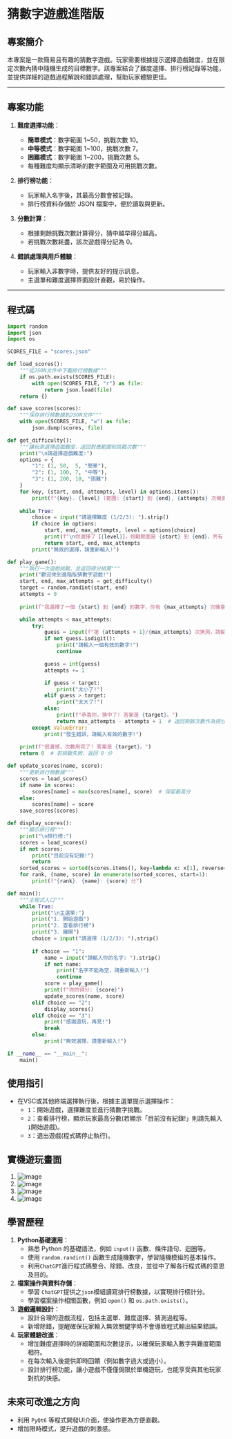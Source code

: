 # 猜數字遊戲進階版

## 專案簡介
本專案是一款簡易且有趣的猜數字遊戲。玩家需要根據提示選擇遊戲難度，並在限定次數內猜中隨機生成的目標數字。該專案結合了難度選擇、排行榜記錄等功能，並提供詳細的遊戲過程解說和錯誤處理，幫助玩家體驗更佳。

---

## 專案功能
1. **難度選擇功能**：
   - **簡單模式**：數字範圍 1~50，挑戰次數 10。
   - **中等模式**：數字範圍 1~100，挑戰次數 7。
   - **困難模式**：數字範圍 1~200，挑戰次數 5。
   - 每種難度均顯示清晰的數字範圍及可用挑戰次數。

2. **排行榜功能**：
   - 玩家輸入名字後，其最高分數會被記錄。
   - 排行榜資料存儲於 JSON 檔案中，便於讀取與更新。

3. **分數計算**：
   - 根據剩餘挑戰次數計算得分，猜中越早得分越高。
   - 若挑戰次數耗盡，該次遊戲得分記為 0。

4. **錯誤處理與用戶體驗**：
   - 玩家輸入非數字時，提供友好的提示訊息。
   - 主選單和難度選擇界面設計直觀，易於操作。

---

## 程式碼

```Python
import random
import json
import os

SCORES_FILE = "scores.json"

def load_scores():
    """從JSON文件中下載排行榜數據"""
    if os.path.exists(SCORES_FILE):
        with open(SCORES_FILE, "r") as file:
            return json.load(file)
    return {}

def save_scores(scores):
    """保存排行榜數據到JSON文件"""
    with open(SCORES_FILE, "w") as file:
        json.dump(scores, file)

def get_difficulty():
    """讓玩家選擇遊戲難度，返回對應範圍和挑戰次數"""
    print("\n請選擇遊戲難度:")
    options = {
        "1": (1, 50,  5, "簡單"),
        "2": (1, 100, 7, "中等"),
        "3": (1, 200, 10, "困難")
    }
    for key, (start, end, attempts, level) in options.items():
        print(f"{key}. {level} (範圍: {start} 到 {end}, {attempts} 次機會)")
    
    while True:
        choice = input("請選擇難度 (1/2/3): ").strip()
        if choice in options:
            start, end, max_attempts, level = options[choice]
            print(f"\n你選擇了【{level}】，挑戰範圍是 {start} 到 {end}，共有 {max_attempts} 次機會。\n")
            return start, end, max_attempts
        print("無效的選擇，請重新輸入!")

def play_game():
    """執行一次遊戲挑戰，並返回得分結算"""
    print("歡迎來到進階版猜數字遊戲!")
    start, end, max_attempts = get_difficulty()
    target = random.randint(start, end)
    attempts = 0
    
    print(f"我選擇了一個 {start} 到 {end} 的數字，你有 {max_attempts} 次機會來猜中它!")

    while attempts < max_attempts:
        try:
            guess = input(f"第 {attempts + 1}/{max_attempts} 次猜測，請輸入數字: ").strip()
            if not guess.isdigit():
                print("請輸入一個有效的數字!")
                continue

            guess = int(guess)
            attempts += 1

            if guess < target:
                print("太小了!")
            elif guess > target:
                print("太大了!")
            else:
                print(f"恭喜你，猜中了! 答案是 {target}。")
                return max_attempts - attempts + 1  # 返回剩餘次數作為得分
        except ValueError:
            print("發生錯誤，請輸入有效的數字!")
    
    print(f"很遺憾，次數用完了! 答案是 {target}。")
    return 0  # 若挑戰失敗，返回 0 分

def update_scores(name, score):
    """更新排行榜數據"""
    scores = load_scores()
    if name in scores:
        scores[name] = max(scores[name], score)  # 保留最高分
    else:
        scores[name] = score
    save_scores(scores)

def display_scores():
    """顯示排行榜"""
    print("\n排行榜:")
    scores = load_scores()
    if not scores:
        print("目前沒有記錄!")
        return
    sorted_scores = sorted(scores.items(), key=lambda x: x[1], reverse=True)
    for rank, (name, score) in enumerate(sorted_scores, start=1):
        print(f"{rank}. {name}: {score} 分")

def main():
    """主程式入口"""
    while True:
        print("\n主選單:")
        print("1. 開始遊戲")
        print("2. 查看排行榜")
        print("3. 離開")
        choice = input("請選擇 (1/2/3): ").strip()
        
        if choice == "1":
            name = input("請輸入你的名字: ").strip()
            if not name:
                print("名字不能為空，請重新輸入!")
                continue
            score = play_game()
            print(f"你的得分: {score}")
            update_scores(name, score)
        elif choice == "2":
            display_scores()
        elif choice == "3":
            print("感謝遊玩，再見!")
            break
        else:
            print("無效選擇，請重新輸入!")

if __name__ == "__main__":
    main()
```
## 使用指引
- 在VSC或其他終端選擇執行後，根據主選單提示選擇操作：
   - `1`：開始遊戲，選擇難度並進行猜數字挑戰。
   - `2`：查看排行榜，顯示玩家最高分數(若顯示「目前沒有紀錄!」則請先輸入`1`開始遊戲)。
   - `3`：退出遊戲(程式碼停止執行)。
## 實機遊玩畫面
1. ![image](https://github.com/jason940512/11328204/blob/main/%E6%9C%9F%E6%9C%AB%E5%B0%88%E6%A1%88_%E7%8C%9C%E6%95%B8%E5%AD%97%E9%81%8A%E6%88%B2%E9%80%B2%E9%9A%8E%E7%89%88/%E8%9E%A2%E5%B9%95%E6%93%B7%E5%8F%96%E7%95%AB%E9%9D%A2%202025-01-13%20012911.png)
2. ![image](https://github.com/jason940512/11328204/blob/main/%E6%9C%9F%E6%9C%AB%E5%B0%88%E6%A1%88_%E7%8C%9C%E6%95%B8%E5%AD%97%E9%81%8A%E6%88%B2%E9%80%B2%E9%9A%8E%E7%89%88/%E8%9E%A2%E5%B9%95%E6%93%B7%E5%8F%96%E7%95%AB%E9%9D%A2%202025-01-13%20012821.png)
3. ![image](https://github.com/jason940512/11328204/blob/main/%E6%9C%9F%E6%9C%AB%E5%B0%88%E6%A1%88_%E7%8C%9C%E6%95%B8%E5%AD%97%E9%81%8A%E6%88%B2%E9%80%B2%E9%9A%8E%E7%89%88/%E8%9E%A2%E5%B9%95%E6%93%B7%E5%8F%96%E7%95%AB%E9%9D%A2%202025-01-13%20012850.png)
4. ![image]()
## 學習歷程
1. **Python基礎運用**：
   - 熟悉 Python 的基礎語法，例如 `input()` 函數、條件語句、迴圈等。
   - 使用 `random.randint()` 函數生成隨機數字，學習隨機模組的基本操作。
   - 利用`ChatGPT`進行程式碼整合、除錯、改良，並從中了解各行程式碼的意思及目的。
2. **檔案操作與資料存儲**：
   - 學習 `ChatGPT`提供之`json`模組讀寫排行榜數據，以實現排行榜計分。
   - 學習檔案操作相關函數，例如 `open()` 和 `os.path.exists()`。
3. **遊戲邏輯設計**：
     - 設計合理的遊戲流程，包括主選單、難度選擇、猜測過程等。
     - 新增除錯，提醒確保玩家輸入無效關鍵字時不會導致程式輸出結果錯誤。
4. **玩家體驗改進**：
     - 增加難度選擇時的詳細範圍和次數提示，以確保玩家輸入數字與難度範圍相符。
     - 在每次輸入後提供即時回饋（例如數字過大或過小）。
     - 設計排行榜功能，讓小遊戲不僅僅侷限於單機遊玩，也能享受與其他玩家對抗的快感。
## 未來可改進之方向
   - 利用 `PyQt6` 等程式開發UI介面，使操作更為方便直觀。
   - 增加限時模式，提升遊戲的刺激感。
